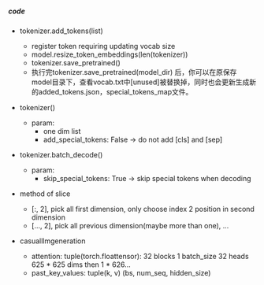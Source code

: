##### code
- tokenizer.add_tokens(list)
    - register token requiring updating vocab size
    - model.resize_token_embeddings(len(tokenizer))
    - tokenizer.save_pretrained()
    - 执行完tokenizer.save_pretrained(model_dir) 后，你可以在原保存model目录下，查看vocab.txt中[unused]被替换掉，同时也会更新生成新的added_tokens.json，special_tokens_map文件。
- tokenizer()
    - param:
        - one dim list
        - add_special_tokens: False -> do not add [cls] and [sep]
- tokenizer.batch_decode()
    - param:
        - skip_special_tokens: True -> skip special tokens when decoding

- method of slice
    - [:, 2], pick all first dimension, only choose index 2 position in second dimension
    - [..., 2], pick all previous dimension(maybe more than one), ...

- casualllmgeneration
    - attention: tuple(torch.floattensor): 32 blocks 1 batch_size 32 heads 625 * 625 dims then 1 * 626...
    - past_key_values: tuple(k, v) (bs, num_seq, hidden_size)
